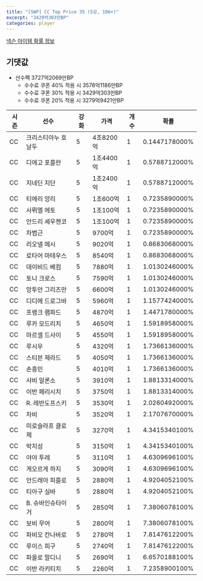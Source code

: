 ```yaml
---
title: "[SWP] CC Top Price 35 (5강, 106+)"
excerpt: "3429억303만BP"
categories: player
---
```

[넥슨 아이템 확률 정보](http://iteminfo.nexon.com/probability/fo4?sn=7442)

## 기댓값
  - 선수팩 3727억2069만BP
    - 수수료 쿠폰 40% 적용 시 3578억1186만BP
    - 수수료 쿠폰 30% 적용 시 3429억303만BP
    - 수수료 쿠폰 20% 적용 시 3279억9421만BP


|시즌|선수|강화|가격|개수|확률|
|---|---|---|---|---|---|
|CC|크리스티아누 호날두|5|4조8200억|1|0.1447178000%|
|CC|디에고 포를란|5|1조4400억|1|0.5788712000%|
|CC|지네딘 지단|5|1조2400억|1|0.5788712000%|
|CC|티에리 앙리|5|1조600억|1|0.7235890000%|
|CC|사뮈엘 에토|5|1조100억|1|0.7235890000%|
|CC|안드리 셰우첸코|5|1조100억|1|0.7235890000%|
|CC|차범근|5|9700억|1|0.7235890000%|
|CC|리오넬 메시|5|9020억|1|0.8683068000%|
|CC|로타어 마테우스|5|8540억|1|0.8683068000%|
|CC|데이비드 베컴|5|7880억|1|1.0130246000%|
|CC|토니 크로스|5|7590억|1|1.0130246000%|
|CC|앙투안 그리즈만|5|6600억|1|1.0130246000%|
|CC|디디에 드로그바|5|5960억|1|1.1577424000%|
|CC|프랭크 램파드|5|4870억|1|1.4471780000%|
|CC|루카 모드리치|5|4650억|1|1.5918958000%|
|CC|마르셀 드사이|5|4550억|1|1.5918958000%|
|CC|루시우|5|4320억|1|1.7366136000%|
|CC|스티븐 제라드|5|4050억|1|1.7366136000%|
|CC|손흥민|5|4010억|1|1.7366136000%|
|CC|샤비 알론소|5|3910억|1|1.8813314000%|
|CC|이반 페리시치|5|3750억|1|1.8813314000%|
|CC|R. 레반도프스키|5|3530억|1|2.0260492000%|
|CC|차비|5|3520억|1|2.1707670000%|
|CC|미로슬라프 클로제|5|3270억|1|4.3415340100%|
|CC|박지성|5|3150억|1|4.3415340100%|
|CC|야야 투레|5|3110억|1|4.6309696100%|
|CC|게오르게 하지|5|3090억|1|4.6309696100%|
|CC|안드레아 피를로|5|2880억|1|4.9204052100%|
|CC|티아구 실바|5|2880억|1|4.9204052100%|
|CC|B. 슈바인슈타이거|5|2850억|1|7.3806078100%|
|CC|보비 무어|5|2800억|1|7.3806078100%|
|CC|파비오 칸나바로|5|2780억|1|7.8147612200%|
|CC|루이스 피구|5|2740억|1|7.8147612200%|
|CC|파올로 말디니|5|2690억|1|6.6570188100%|
|CC|이반 라키티치|5|2260억|1|7.2358900100%|
